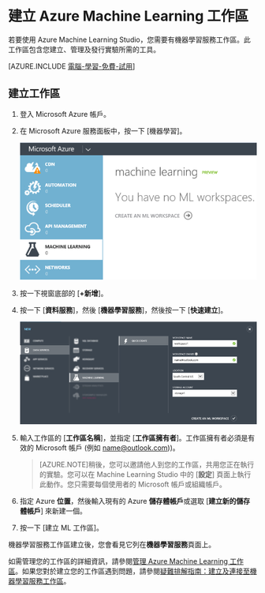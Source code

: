 <properties 
	pageTitle="建立 Machine Learning 工作區 | Microsoft Azure" 
	description="如何建立 Azure Machine Learning Studio 的工作區" 
	services="machine-learning" 
	documentationCenter="" 
	authors="garyericson" 
	manager="paulettm" 
	editor="cgronlun"/>

<tags 
	ms.service="machine-learning" 
	ms.workload="data-services" 
	ms.tgt_pltfrm="na" 
	ms.devlang="na" 
	ms.topic="article" 
	ms.date="04/07/2015" 
	ms.author="garye"/>


# 建立 Azure Machine Learning 工作區 

若要使用 Azure Machine Learning Studio，您需要有機器學習服務工作區。此工作區包含您建立、管理及發行實驗所需的工具。

[AZURE.INCLUDE [電腦-學習-免費-試用](../../includes/machine-learning-free-trial.md)]

## 建立工作區

1. 登入 Microsoft Azure 帳戶。
2. 在 Microsoft Azure 服務面板中，按一下 [機器學習]。

    ![機器學習服務][1]

3. 按一下視窗底部的 [**+新增**]。
4. 按一下 [**資料服務**]，然後 [**機器學習服務**]，然後按一下 [**快速建立**]。

	![快速建立新工作區][3]

5. 輸入工作區的 [**工作區名稱**]，並指定 [**工作區擁有者**]。工作區擁有者必須是有效的 Microsoft 帳戶 (例如 name@outlook.com))。

    > [AZURE.NOTE]稍後，您可以邀請他人到您的工作區，共用您正在執行的實驗。您可以在 Machine Learning Studio 中的 [**設定**] 頁面上執行此動作。您只需要每個使用者的 Microsoft 帳戶或組織帳戶。

6. 指定 Azure **位置**，然後輸入現有的 Azure **儲存體帳戶**或選取 [**建立新的儲存體帳戶**] 來新建一個。
7. 按一下 [建立 ML 工作區]。

機器學習服務工作區建立後，您會看見它列在**機器學習服務**頁面上。

如需管理您的工作區的詳細資訊，請參閱[管理 Azure Machine Learning 工作區]。如果您對於建立您的工作區遇到問題，請參閱[疑難排解指南：建立及連接至機器學習服務工作區]。

[管理 Azure Machine Learning 工作區]: machine-learning-manage-workspace.md
[疑難排解指南：建立及連接至機器學習服務工作區]: machine-learning-troubleshooting-creating-ml-workspace.md
 
<!-- ![List of Machine Learning workspaces][2] -->

<!--Anchors-->
[To create a workspace]: #createworkspace

<!--Image references-->
[1]: media/machine-learning-create-workspace/cw1.png
[2]: media/machine-learning-create-workspace/cw2.png
[3]: media/machine-learning-create-workspace/cw3.png



<!--Link references-->

<!---HONumber=July15_HO1-->